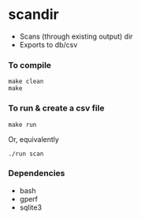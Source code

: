# scandir

* Scans (through existing output) dir
* Exports to db/csv

### To compile

    make clean
    make

### To run & create a csv file

    make run 

Or, equivalently

    ./run scan

### Dependencies

* bash
* gperf
* sqlite3
